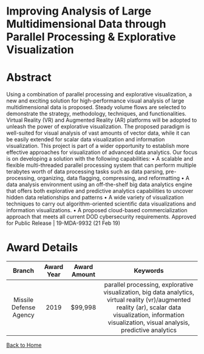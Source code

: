 
Improving Analysis of Large Multidimensional Data through Parallel Processing &amp; Explorative Visualization
=============================================================================================================

# Abstract


Using a combination of parallel processing and explorative visualization, a new and exciting solution for high-performance visual analysis of large multidimensional data is proposed. Steady volume flows are selected to demonstrate the strategy, methodology, techniques, and functionalities. Virtual Reality (VR) and Augmented Reality (AR) platforms will be adopted to unleash the power of explorative visualization. The proposed paradigm is well-suited for visual analysis of vast amounts of vector data, while it can be easily extended for scalar data visualization and information visualization. This project is part of a wider opportunity to establish more effective approaches for visualization of advanced data analytics. Our focus is on developing a solution with the following capabilities: • A scalable and flexible multi-threaded parallel processing system that can perform multiple terabytes worth of data processing tasks such as data parsing, pre-processing, organizing, data flagging, compressing, and reformatting • A data analysis environment using an off-the-shelf big data analytics engine that offers both explorative and predictive analytics capabilities to uncover hidden data relationships and patterns • A wide variety of visualization techniques to carry out algorithm-oriented scientific data visualizations and information visualizations. • A proposed cloud-based commercialization approach that meets all current DOD cybersecurity requirements. Approved for Public Release | 19-MDA-9932 (21 Feb 19)  

# Award Details

|Branch|Award Year|Award Amount|Keywords|
| :---: | :---: | :---: | :---: |
|Missile Defense Agency|2019|$99,998|parallel processing, explorative visualization, big data analytics, virtual reality (vr)/augmented reality (ar), scalar data visualization, information visualization, visual analysis, predictive analytics|
  
  


[Back to Home](https://github.com/chrischow/dod_sbir_awards#1149)